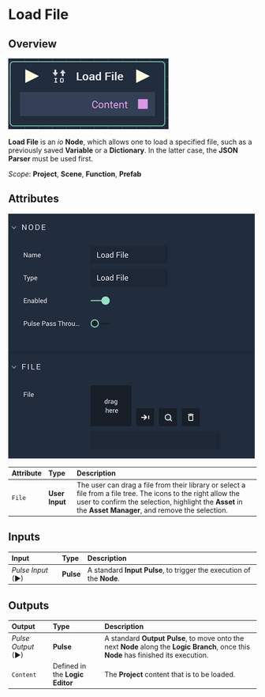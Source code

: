 # Load File

## Overview

![The Load File Node.](../../.gitbook/assets/loadfilenode.png)

**Load File** is an _io_ **Node**, which allows one to load a specified file, such as a previously saved **Variable** or a **Dictionary**. In the latter case, the **JSON Parser** must be used first.

*Scope*: **Project**, **Scene**, **Function**, **Prefab**

## Attributes

![The Load File Node Attributes.](../../.gitbook/assets/loadfileattributes.png)

| Attribute | Type | Description |
| :--- | :--- | :--- |
| `File` | **User Input** | The user can drag a file from their library or select a file from a file tree. The icons to the right allow the user to confirm the selection, highlight the **Asset** in the **Asset Manager**, and remove the selection. |

## Inputs

| Input | Type | Description |
| :--- | :--- | :--- |
| _Pulse Input_ \(►\) | **Pulse** | A standard **Input Pulse**, to trigger the execution of the **Node**. |

## Outputs

| Output | Type | Description |
| :--- | :--- | :--- |
| _Pulse Output_ \(►\) | **Pulse** | A standard **Output Pulse**, to move onto the next **Node** along the **Logic Branch**, once this **Node** has finished its execution. |
| `Content` | Defined in the **Logic Editor** | The **Project** content that is to be loaded. |

